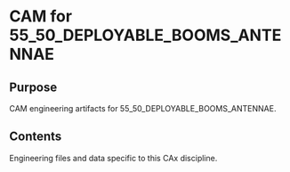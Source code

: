 # CAM for 55_50_DEPLOYABLE_BOOMS_ANTENNAE

## Purpose
CAM engineering artifacts for 55_50_DEPLOYABLE_BOOMS_ANTENNAE.

## Contents
Engineering files and data specific to this CAx discipline.
